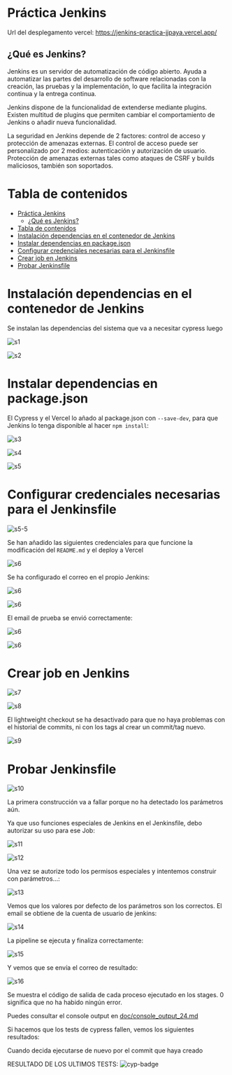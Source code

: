 # Práctica Jenkins

Url del desplegamento vercel: https://jenkins-practica-jjpaya.vercel.app/

## ¿Qué es Jenkins?

Jenkins es un servidor de automatización de código abierto. Ayuda a automatizar las partes del desarrollo de software relacionadas con la creación, las pruebas y la implementación, lo que facilita la integración continua y la entrega continua.

Jenkins dispone de la funcionalidad de extenderse mediante plugins. Existen multitud de plugins que permiten cambiar el comportamiento de Jenkins o añadir nueva funcionalidad.

La seguridad en Jenkins depende de 2 factores: control de acceso y protección de amenazas externas. El control de acceso puede ser personalizado por 2 medios: autenticación y autorización de usuario. Protección de amenazas externas tales como ataques de CSRF y builds maliciosos, también son soportados.

# Tabla de contenidos

- [Práctica Jenkins](#práctica-jenkins)
  - [¿Qué es Jenkins?](#qué-es-jenkins)
- [Tabla de contenidos](#tabla-de-contenidos)
- [Instalación dependencias en el contenedor de Jenkins](#instalación-dependencias-en-el-contenedor-de-jenkins)
- [Instalar dependencias en package.json](#instalar-dependencias-en-packagejson)
- [Configurar credenciales necesarias para el Jenkinsfile](#configurar-credenciales-necesarias-para-el-jenkinsfile)
- [Crear job en Jenkins](#crear-job-en-jenkins)
- [Probar Jenkinsfile](#probar-jenkinsfile)

# Instalación dependencias en el contenedor de Jenkins

Se instalan las dependencias del sistema que va a necesitar cypress luego

![s1](doc/1.png)

![s2](doc/2.png)

# Instalar dependencias en package.json

El Cypress y el Vercel lo añado al package.json con `--save-dev`, para que Jenkins lo tenga disponible al hacer `npm install`:

![s3](doc/3.png)

![s4](doc/4.png)

![s5](doc/5.png)

# Configurar credenciales necesarias para el Jenkinsfile

![s5-5](doc/5.5.png)

Se han añadido las siguientes credenciales para que funcione la modificación del `README.md` y el deploy a Vercel

![s6](doc/6.png)

Se ha configurado el correo en el propio Jenkins:

![s6](doc/6.1.png)

![s6](doc/6.2.png)

El email de prueba se envió correctamente:

![s6](doc/6.3.png)

![s6](doc/6.4.png)

# Crear job en Jenkins

![s7](doc/7.png)

![s8](doc/8.png)

El lightweight checkout se ha desactivado para que no haya problemas con el historial de commits, ni con los tags al crear un commit/tag nuevo.

![s9](doc/9.png)

# Probar Jenkinsfile

![s10](doc/10.png)

La primera construcción va a fallar porque no ha detectado los parámetros aún.

Ya que uso funciones especiales de Jenkins en el Jenkinsfile, debo autorizar su uso para ese Job:

![s11](doc/11.png)

![s12](doc/12.png)

Una vez se autorize todo los permisos especiales y intentemos construir con parámetros...:

![s13](doc/13.png)

Vemos que los valores por defecto de los parámetros son los correctos. El email se obtiene de la cuenta de usuario de jenkins: 

![s14](doc/14.png)

La pipeline se ejecuta y finaliza correctamente:

![s15](doc/15.png)

Y vemos que se envía el correo de resultado:

![s16](doc/16.png)

Se muestra el código de salida de cada proceso ejecutado en los stages. 0 significa que no ha habido ningún error.

Puedes consultar el console output en [doc/console_output_24.md](doc/console_output_24.md)

Si hacemos que los tests de cypress fallen, vemos los siguientes resultados:



Cuando decida ejecutarse de nuevo por el commit que haya creado

RESULTADO DE LOS ULTIMOS TESTS:
![cyp-badge](https://img.shields.io/badge/test-failure-red)